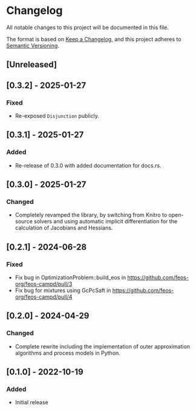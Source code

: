 # Changelog
All notable changes to this project will be documented in this file.

The format is based on [Keep a Changelog](https://keepachangelog.com/en/1.0.0/),
and this project adheres to [Semantic Versioning](https://semver.org/spec/v2.0.0.html).

## [Unreleased]

## [0.3.2] - 2025-01-27
### Fixed
- Re-exposed `Disjunction` publicly.

## [0.3.1] - 2025-01-27
### Added
- Re-release of 0.3.0 with added documentation for docs.rs.

## [0.3.0] - 2025-01-27
### Changed
- Completely revamped the library, by switching from Knitro to open-source solvers and using automatic implicit differentiation for the calculation of Jacobians and Hessians.

## [0.2.1] - 2024-06-28
### Fixed
- Fix bug in OptimizationProblem::build_eos in https://github.com/feos-org/feos-campd/pull/3
- Fix bug for mixtures using GcPcSaft in https://github.com/feos-org/feos-campd/pull/4

## [0.2.0] - 2024-04-29
### Changed
- Complete rewrite including the implementation of outer approximation algorithms and process models in Python.

## [0.1.0] - 2022-10-19
### Added
- Initial release
